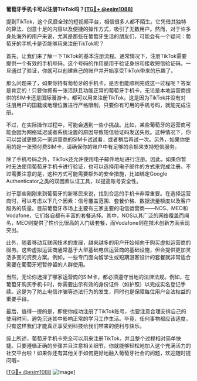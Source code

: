 **葡萄牙手机卡可以注册TikTok吗？[[TG💪+ @esim1088](https://t.me/s/esim1088)]**

提到TikTok，这个风靡全球的短视频平台，相信很多人都不陌生。它凭借其独特的算法、创意十足的内容以及便捷的操作方式，吸引了无数用户。然而，对于许多身处海外的用户来说，尤其是那些在葡萄牙生活的朋友们，可能会有一个疑问：葡萄牙的手机卡是否能够用来注册TikTok呢？

首先，让我们来了解一下TikTok的基本注册流程。通常情况下，注册TikTok需要提供一个有效的手机号码。这个号码的作用是用于验证身份和接收短信验证码。一旦通过了验证，你就可以创建自己的账户并开始享受TikTok带来的乐趣了。

那么问题来了，如果你持有葡萄牙的手机卡，是否也能顺利完成这一过程呢？答案是肯定的！只要你拥有一张活跃且功能正常的葡萄牙手机卡，无论是本地运营商提供的SIM卡还是国际漫游卡，都可以用来注册TikTok。这是因为TikTok并没有对注册用户的国籍或地理位置进行严格限制，只要你有可用的手机号码，就能完成注册。

不过，在实际操作过程中，可能会遇到一些小挑战。比如，某些葡萄牙的运营商可能会因为网络延迟或者系统设置的原因导致短信验证码发送失败。这种情况下，你可以尝试更换另一家运营商的SIM卡试试看，或者稍后再试一次。另外，如果你使用的是一张预付费SIM卡，请确保你的账户中有足够的余额来支持短信服务。

除了手机号码之外，TikTok还允许使用电子邮件地址进行注册。因此，如果你暂时无法使用葡萄牙手机卡进行验证，也可以选择用电子邮件的方式来完成注册。不过需要注意的是，这种方式可能需要额外的安全措施，比如绑定Google Authenticator之类的双因素认证工具，以提高账号安全性。

对于那些刚刚来到葡萄牙的新移民来说，找到合适的手机卡非常重要。在选择运营商时，可以考虑以下几个因素：信号覆盖范围、套餐价格、数据流量额度以及客户服务的质量。目前葡萄牙市场上主要有三家主要的电信运营商——NOS、MEO和Vodafone，它们各自都有丰富的套餐选择。其中，NOS以其广泛的网络覆盖而闻名，MEO则提供了性价比很高的入门级套餐，而Vodafone则在技术创新方面表现突出。

此外，随着移动互联网技术的发展，越来越多的用户开始倾向于购买虚拟运营商的服务。这些虚拟运营商通常基于大型基础电信运营商的基础设施，但会提供更加灵活多变的资费方案。例如，一些专门面向留学生或短期游客设计的套餐就非常适合需要在葡萄牙短暂停留的人群使用。

当然，无论你选择了哪家运营商的SIM卡，都必须遵守当地的法律法规。例如，在葡萄牙购买手机卡时，你需要出示有效的身份证件（如护照）以完成实名登记手续。这是为了防止电信诈骗等违法行为的发生，同时也是保障每位用户合法权益的重要手段。

最后，值得一提的是，即使你成功注册了TikTok账号，也要注意合理安排自己的使用时间，避免沉迷其中影响正常的学习工作生活。毕竟，任何事物都应该适度，只有这样我们才能真正享受到科技给我们带来的便利与快乐。

综上所述，葡萄牙手机卡完全可以用来注册TikTok，并且整个过程相对简单快捷。只要遵循正确的步骤并且注意相关细节，你就能够轻松地加入这个充满活力的社交平台啦！如果你还有其他关于如何更好地融入葡萄牙社会的问题，欢迎随时提问哦~

[[TG💪+ @esim1088](https://t.me/s/esim1088) ![Image](https://i.postimg.cc/4NQfJmqS/Snipaste-2025-05-13-00-14-12.png)]